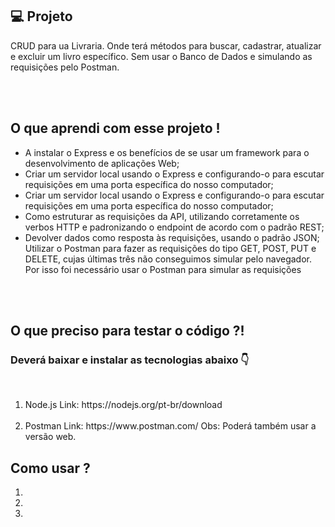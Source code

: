## 💻 Projeto

<p>CRUD para ua Livraria. Onde terá métodos para buscar, cadastrar, atualizar e excluir um livro específico. Sem usar o Banco de Dados e simulando as requisições pelo Postman.
</p><br><br>

## O que aprendi com esse projeto !

<ul>
    <li>
    A instalar o Express e os benefícios de se usar um framework para o desenvolvimento de aplicações Web;
    </li>
    <li>
    Criar um servidor local usando o Express e configurando-o para escutar requisições em uma porta específica do nosso computador;
    </li>
    <li>
    Criar um servidor local usando o Express e configurando-o para escutar requisições em uma porta específica do nosso computador;
    </li>
    <li>
    Como estruturar as requisições da API, utilizando corretamente os verbos HTTP e padronizando o endpoint de acordo com o padrão REST;
    </li>
    <li>
    Devolver dados como resposta às requisições, usando o padrão JSON;
    Utilizar o Postman para fazer as requisições do tipo GET, POST, PUT e DELETE, cujas últimas três não conseguimos simular pelo navegador. Por isso foi necessário usar o Postman para simular as requisições
    </li>
</ul><br><br>

## O que preciso para testar o código ?!  
### Deverá baixar e instalar as tecnologias abaixo 👇
<br>

<ol>
    <li>Node.js Link: https://nodejs.org/pt-br/download
    </li><br>
    <li>Postman Link: https://www.postman.com/  Obs: Poderá também usar a versão web.
    </li>
</ol>

## Como usar ?


<ol>
    <li>
    </li>
    <li>
    </li>
    <li>
    </li>
</ol>